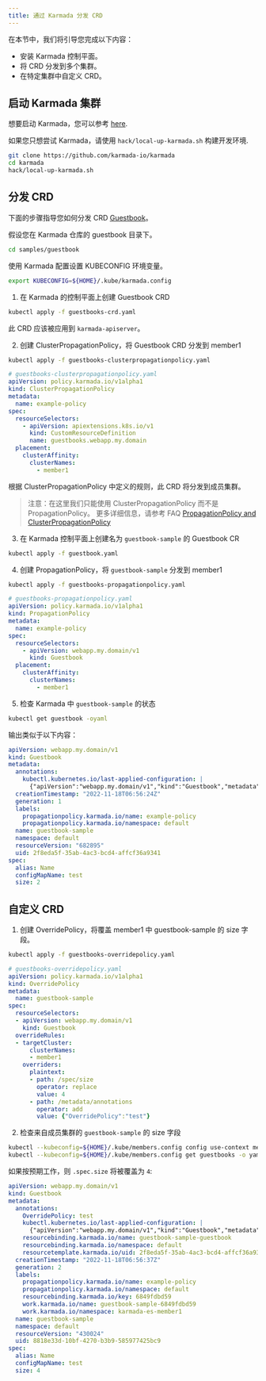```yaml
---
title: 通过 Karmada 分发 CRD
---
```

在本节中，我们将引导您完成以下内容：

- 安装 Karmada 控制平面。
- 将 CRD 分发到多个集群。
- 在特定集群中自定义 CRD。

## 启动 Karmada 集群

想要启动 Karmada，您可以参考 [here](../installation/installation.md).

如果您只想尝试 Karmada，请使用 ```hack/local-up-karmada.sh``` 构建开发环境.

```sh
git clone https://github.com/karmada-io/karmada
cd karmada
hack/local-up-karmada.sh
```

## 分发 CRD

下面的步骤指导您如何分发 CRD [Guestbook](https://book.kubebuilder.io/quick-start.html#create-a-project)。

假设您在 Karmada 仓库的 guestbook 目录下。

```bash
cd samples/guestbook
```

使用 Karmada 配置设置 KUBECONFIG 环境变量。

```bash
export KUBECONFIG=${HOME}/.kube/karmada.config
```

1. 在 Karmada 的控制平面上创建 Guestbook CRD

```bash
kubectl apply -f guestbooks-crd.yaml 
```

此 CRD 应该被应用到 `karmada-apiserver`。

2. 创建 ClusterPropagationPolicy，将 Guestbook CRD 分发到 member1

```bash
kubectl apply -f guestbooks-clusterpropagationpolicy.yaml
```

```yaml
# guestbooks-clusterpropagationpolicy.yaml
apiVersion: policy.karmada.io/v1alpha1
kind: ClusterPropagationPolicy
metadata:
  name: example-policy
spec:
  resourceSelectors:
    - apiVersion: apiextensions.k8s.io/v1
      kind: CustomResourceDefinition
      name: guestbooks.webapp.my.domain
  placement:
    clusterAffinity:
      clusterNames:
        - member1
```

根据 ClusterPropagationPolicy 中定义的规则，此 CRD 将分发到成员集群。

> 注意：在这里我们只能使用 ClusterPropagationPolicy 而不是 PropagationPolicy。
> 更多详细信息，请参考 FAQ [PropagationPolicy and ClusterPropagationPolicy](https://karmada.io/zh/docs/faq/#what-is-the-difference-between-propagationpolicy-and-clusterpropagationpolicy)

3. 在 Karmada 控制平面上创建名为 `guestbook-sample` 的 Guestbook CR

```bash
kubectl apply -f guestbook.yaml
```

4. 创建 PropagationPolicy，将 `guestbook-sample` 分发到 member1

```bash
kubectl apply -f guestbooks-propagationpolicy.yaml
```

```yaml
# guestbooks-propagationpolicy.yaml
apiVersion: policy.karmada.io/v1alpha1
kind: PropagationPolicy
metadata:
  name: example-policy
spec:
  resourceSelectors:
    - apiVersion: webapp.my.domain/v1
      kind: Guestbook
  placement:
    clusterAffinity:
      clusterNames:
        - member1
```

5. 检查 Karmada 中 `guestbook-sample` 的状态

```bash
kubectl get guestbook -oyaml
```

输出类似于以下内容：

```yaml
apiVersion: webapp.my.domain/v1
kind: Guestbook
metadata:
  annotations:
    kubectl.kubernetes.io/last-applied-configuration: |
      {"apiVersion":"webapp.my.domain/v1","kind":"Guestbook","metadata":{"annotations":{},"name":"guestbook-sample","namespace":"default"},"spec":{"alias":"Name","configMapName":"test","size":2}}
  creationTimestamp: "2022-11-18T06:56:24Z"
  generation: 1
  labels:
    propagationpolicy.karmada.io/name: example-policy
    propagationpolicy.karmada.io/namespace: default
  name: guestbook-sample
  namespace: default
  resourceVersion: "682895"
  uid: 2f8eda5f-35ab-4ac3-bcd4-affcf36a9341
spec:
  alias: Name
  configMapName: test
  size: 2
```

## 自定义 CRD

1. 创建 OverridePolicy，将覆盖 member1 中 guestbook-sample 的 size 字段。

```bash
kubectl apply -f guestbooks-overridepolicy.yaml
```

```yaml
# guestbooks-overridepolicy.yaml
apiVersion: policy.karmada.io/v1alpha1
kind: OverridePolicy
metadata:
  name: guestbook-sample
spec: 
  resourceSelectors: 
  - apiVersion: webapp.my.domain/v1 
    kind: Guestbook
  overrideRules: 
  - targetCluster: 
      clusterNames:
      - member1
    overriders:
      plaintext:
      - path: /spec/size
        operator: replace
        value: 4
      - path: /metadata/annotations
        operator: add
        value: {"OverridePolicy":"test"}
```

2. 检查来自成员集群的 `guestbook-sample` 的 size 字段

```bash
kubectl --kubeconfig=${HOME}/.kube/members.config config use-context member1
kubectl --kubeconfig=${HOME}/.kube/members.config get guestbooks -o yaml
```

如果按预期工作，则 `.spec.size` 将被覆盖为 `4`:

```yaml
apiVersion: webapp.my.domain/v1
kind: Guestbook
metadata:
  annotations:
    OverridePolicy: test
    kubectl.kubernetes.io/last-applied-configuration: |
      {"apiVersion":"webapp.my.domain/v1","kind":"Guestbook","metadata":{"annotations":{},"name":"guestbook-sample","namespace":"default"},"spec":{"alias":"Name","configMapName":"test","size":2}}
    resourcebinding.karmada.io/name: guestbook-sample-guestbook
    resourcebinding.karmada.io/namespace: default
    resourcetemplate.karmada.io/uid: 2f8eda5f-35ab-4ac3-bcd4-affcf36a9341
  creationTimestamp: "2022-11-18T06:56:37Z"
  generation: 2
  labels:
    propagationpolicy.karmada.io/name: example-policy
    propagationpolicy.karmada.io/namespace: default
    resourcebinding.karmada.io/key: 6849fdbd59
    work.karmada.io/name: guestbook-sample-6849fdbd59
    work.karmada.io/namespace: karmada-es-member1
  name: guestbook-sample
  namespace: default
  resourceVersion: "430024"
  uid: 8818e33d-10bf-4270-b3b9-585977425bc9
spec:
  alias: Name
  configMapName: test
  size: 4
```
